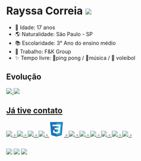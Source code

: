 <!-- obs: eu que fiz a gif-->
# **Rayssa Correia**  <img src= "https://i.picasion.com/pic91/f753ba2ca2f2ee1cb3a41d7eb9465679.gif" width="60">

- 🌵 Idade: 17 anos
- 🌎 Naturalidade: São Paulo - SP  
- 📚 Escolaridade: 3° Ano do ensino médio 
- 👔 Trabalho: F&K Group 
- ✨ Tempo livre: 🏓ping pong / 🎼música / 🏐 voleibol
 

## Evolução
<a href="https://github.com/RayssaCorreia">

  <a href="https://github.com/RayssaCorreia">
  <img height="180em" src="https://github-readme-stats.vercel.app/api?username=RayssaCorreia&show_icons=true&theme=dracula&include_all_commits=true&count_private=true"/>
  <img height="180em" src="https://github-readme-stats.vercel.app/api/top-langs/?username=RayssaCorreia&layout=compact&langs_count=7&theme=dracula"/>
  
## **Já tive contato**
<div>
<img src="https://cdn.jsdelivr.net/gh/devicons/devicon/icons/cplusplus/cplusplus-original.svg" width="40"/> ▫️
<img src="https://cdn.jsdelivr.net/gh/devicons/devicon/icons/embeddedc/embeddedc-original.svg" width="40"/> ▫️
<img src="https://cdn.jsdelivr.net/gh/devicons/devicon/icons/linux/linux-original.svg" width="40" /> ▫️
<img src="https://cdn.jsdelivr.net/gh/devicons/devicon/icons/html5/html5-original.svg" width="40" /> ▫️
<img src="https://raw.githubusercontent.com/devicons/devicon/master/icons/css3/css3-original.svg" width="40" /> ▫️
<img src="https://cdn.jsdelivr.net/gh/devicons/devicon/icons/javascript/javascript-original.svg" width="40" /> ▫️  
<img src="https://cdn.jsdelivr.net/gh/devicons/devicon/icons/figma/figma-original.svg" width="40" /> ▫️
<img src="https://cdn.jsdelivr.net/gh/devicons/devicon/icons/git/git-original.svg" width="40" /> ▫️
<img src="https://cdn.jsdelivr.net/gh/devicons/devicon/icons/python/python-original.svg"  width="40" /> ▫️
<img src="https://cdn.jsdelivr.net/gh/devicons/devicon/icons/vscode/vscode-original.svg" width="40" /> ▫️
<img src="https://cdn.jsdelivr.net/gh/devicons/devicon/icons/androidstudio/androidstudio-original.svg" width="40" /> ▫
                 
    
</div> 
    
##
    
<a href = "mailto:rayssamicorreia@gmail.com"><img src="https://img.shields.io/badge/-Gmail-%23333?style=for-the-badge&logo=gmail&logoColor=white" target="_blank"></a>
<a href="https://www.instagram.com/rayssa_ccorreia/" target="_blank"><img src="https://img.shields.io/badge/-Instagram-%23E4405F?style=for-the-badge&logo=instagram&logoColor=white" target="_blank"></a>
<a href="https://www.linkedin.com/in/rayssa-correia-412a44220/" target="_blank"><img src="https://img.shields.io/badge/-LinkedIn-%230077B5?style=for-the-badge&logo=linkedin&logoColor=white" target="_blank"></a>
  
<!--
fontes:
https://www.youtube.com/watch?v=TsaLQAetPLU
https://picasion.com/i/2E3C8
-->
